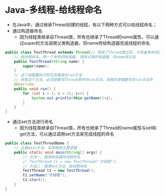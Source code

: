 # Java-多线程-给线程命名

- 在Java中，通过继承Thread创建的线程，有以下两种方式可以给线程命名；
- 通过构造器命名
  - 因为线程类继承自Thread类，所有也继承了Thread的name属性，可以通过super的方法调用父类构造器，将name传给构造器完成线程的命名

```java
public class TestThread extends Thread{// 继承了Thread类之后，才具备争抢资源的能力
    // 给线程命名，弄一个有参的构造器, 调用父类的构造器，将name传过去
    public TestThread(String name) {
        super(name);
    }
    // 这个线程要执行的任务要放在run方法
    // 但是这个方法，必须是重写Thread类中的run方法，线程的逻辑要写在run方法中
    @Override
    public void run() {
        for (int i = 1; i < 11; i++) {
            System.out.println(this.getName()+i);
        }
    }
}
```

- 通过set方法进行命名
  - 因为线程类继承自Thread类，所有也继承了Thread的name属性与set和get方法，可以通过调用set方法来完成线程的命名

```java
public class TestThreadName {
    // 这是main方法，实现程序主要逻辑
    public static void main(String[] args) {
        // 方法一，使用构造器给线程命名
        // TestThread t1 = new TestThread("子线程");
        // 方法二：使用set方法，给线程命名
        TestThread t1 = new TestThread();
        t1.setName("子线程");
        t1.start();
    }
}
```